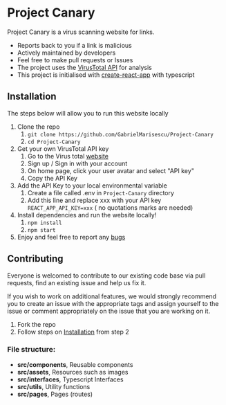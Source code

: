 # Project Canary

Project Canary is a virus scanning website for links.

- Reports back to you if a link is malicious
- Actively maintained by developers
- Feel free to make pull requests or Issues
- The project uses
  the [VirusTotal API](https://developers.virustotal.com/reference/overview) for
  analysis
- This project is initialised
  with [create-react-app](https://github.com/facebook/create-react-app) with
  typescript

## Installation

The steps below will allow you to run this website locally

1. Clone the repo
   1. `git clone https://github.com/GabrielMarisescu/Project-Canary`
   2. `cd Project-Canary`
2. Get your own VirusTotal API key
   1. Go to the Virus total [website](https://www.virustotal.com/)
   2. Sign up / Sign in with your account
   3. On home page, click your user avatar and select "API key"
   4. Copy the API Key
3. Add the API Key to your local environmental variable
   1. Create a file called .env in `Project-Canary` directory
   2. Add this line and replace xxx with your API key `REACT_APP_API_KEY=xxx` (
      no quotations marks are needed)
4. Install dependencies and run the website locally!
   1. `npm install`
   2. `npm start`
5. Enjoy and feel free to report
   any [bugs](https://github.com/GabrielMarisescu/Project-Canary)

## Contributing

Everyone is welcomed to contribute to our existing code base via pull requests,
find an existing issue and help us fix it.

If you wish to work on additional features, we would strongly recommend you to
create an issue with the appropriate tags and assign yourself to the issue or
comment appropriately on the issue that you are working on it.

1. Fork the repo
2. Follow steps on [Installation](#installation) from step 2

### File structure:

- **src/components**, Reusable components
- **src/assets**, Resources such as images
- **src/interfaces**, Typescript Interfaces
- **src/utils**, Utility functions
- **src/pages**, Pages (routes)
